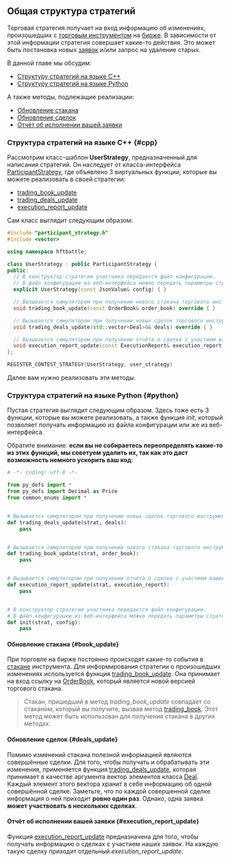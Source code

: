 ## Общая структура стратегий

Торговая стратегия получает на вход информацию об изменениях, произошедших с [торговым инструментом](/terms.md#instrument) на [бирже](/terms.md#exchange).
В зависимости от этой информации стратегия совершает какие-то действия.
Это может быть постановка новых [заявок](/terms.md#order) и/или запрос на удаление старых.

В данной главе мы обсудим:

- [Структуру стратегий на языке C++](#cpp)
- [Структуру стратегий на языке Python](#python)

А также методы, подлежащие реализации:

- [Обновление стакана](#book_update)
- [Обновление сделок](#deals_update)
- [Отчёт об исполнении вашей заявки](#execution_report_update)

### Структура стратегий на языке C++ {#cpp}

Рассмотрим класс-шаблон **UserStrategy**, предназначенный для написания стратегий.
Он наследует от класса-интерфейса [ParticipantStrategy](/api/ParticipantStrategy.md), где объявлено 3 виртуальных функции, которые вы можете реализовать в своей стратегии:

- [trading_book_update](/api/ParticipantStrategy.md#trading_book_update)
- [trading_deals_update](/api/ParticipantStrategy.md#trading_deals_update)
- [execution_report_update](/api/ParticipantStrategy.md#execution_report_update)

Сам класс выглядит следующим образом:

```c++
#include "participant_strategy.h"
#include <vector>

using namespace hftbattle;

class UserStrategy : public ParticipantStrategy {
public:
  // В конструктор стратегии участника передается файл конфигурации.
  // В файл конфигурации из веб-интерфейса можно передать параметры стратегии.
  explicit UserStrategy(const JsonValue& config) { }

  // Вызывается симулятором при получении нового стакана торгового инструмента.
  void trading_book_update(const OrderBook& order_book) override { }

  // Вызывается симулятором при получении новых сделок торгового инструмента.
  void trading_deals_update(std::vector<Deal>&& deals) override { }

  // Вызывается симулятором при получении отчёта о сделке с участием вашей заявки.
  void execution_report_update(const ExecutionReport& execution_report) override { }
};

REGISTER_CONTEST_STRATEGY(UserStrategy, user_strategy)
```

Далее вам нужно реализовать эти методы.

### Структура стратегий на языке Python {#python}

Пустая стратегия выглядит следующим образом.
Здесь тоже есть 3 функции, которые вы можете реализовать, а также функция *init*, который позволяет получать информацию из файла конфигурации или же из веб-интерфейса.

Обратите внимание: **если вы не собираетесь переопределять какие-то из этих функций, мы советуем удалить их, так как это даст возможность немного ускорить ваш код**:

```py
# -*- coding: utf-8 -*-

from py_defs import *
from py_defs import Decimal as Price
from common_enums import *


# Вызывается симулятором при получении новых сделок торгового инструмента.
def trading_deals_update(strat, deals):
    pass


# Вызывается симулятором при получении нового стакана торгового инструмента.
def trading_book_update(strat, order_book):
    pass


# Вызывается симулятором при получении отчёта о сделке с участием вашей заявки.
def execution_report_update(strat, execution_report):
    pass


# В конструктор стратегии участника передается файл конфигурации.
# В файл конфигурации из веб-интерфейса можно передать параметры стратегии.
def init(strat, config):
    pass
```

#### Обновление стакана {#book_update}

При торговле на бирже постоянно происходят какие-то события в [стакане](/terms.md#order_book) инструмента.
Для информирования стратегии о произошедших изменениях используется функция [trading_book_update](/api/ParticipantStrategy.md#trading_book_update).
Она принимает на вход ссылку на [OrderBook](/api/OrderBook.md), который является новой версией торгового стакана.

> Стакан, пришедший в метод *trading_book_update* совпадает со стаканом, который вы получите, вызвав метод [trading_book](/api/ParticipantStrategy.md).
  Этот метод может быть использован для получения стакана в других методах.

#### Обновление сделок {#deals_update}

Помимо изменений стакана полезной информацией являются совершённые сделки.
Для того, чтобы получать и обрабатывать эти изменения, применяется функция [trading_deals_update](/api/ParticipantStrategy.md#trading_deals_update), которая принимает в качестве аргумента вектор элементов класса [Deal](/api/Deal.md).
Каждый элемент этого вектора хранит в себе информацию об одной совершённой сделке.
Заметьте, что по каждой совершенной сделке информация о ней приходит **ровно один раз**.
Однако, одна заявка **может участвовать в нескольких сделках**.

#### Отчёт об исполнении вашей заявки {#execution_report_update}

Функция [execution_report_update](/api/ParticipantStrategy.md#execution_report_update) предназначена для того, чтобы получать информацию о сделках с участием наших заявок.
На каждую такую сделку приходит отдельный *execution_report_update*.
